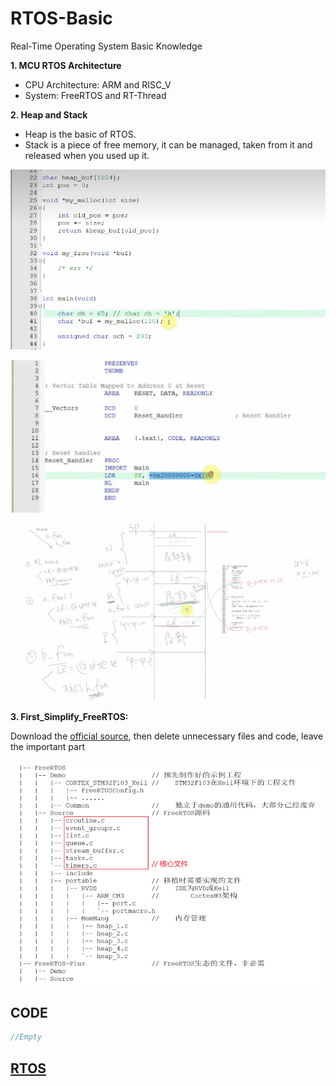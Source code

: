 <!--
 * @Date: 2024-09-07
 * @LastEditors: GoKo-Son626
 * @LastEditTime: 2024-09-08
 * @FilePath: \freeRTOS\1.RTOS-BK.md
 * @Description: 
-->
# RTOS-Basic
Real-Time Operating System Basic Knowledge

**1. MCU RTOS Architecture**

- CPU Architecture:        ARM and RISC_V
- System:           FreeRTOS and RT-Thread

**2. Heap and Stack**

- Heap is the basic of RTOS.
- Stack is a piece of free memory, it can be managed, taken from it and released when you used up it.


![Heap](Files/Pic/Heap.png)

![Start](Files/Pic/Start.png)

![Stack](Files/Pic/Stack.png)

**3. First_Simplify_FreeRTOS:**

Download the [official source](https://www.freertos.org/), then delete unnecessary files and code, leave the important part

![FreeRTOS_Structure](Files/Pic/FreeRTOS_Structure.png)

## CODE

```c
//Empty
```

## [RTOS](/Files/FreeRTOS/)
















